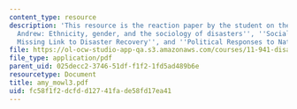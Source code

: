 ```yaml
---
content_type: resource
description: 'This resource is the reaction paper by the student on the topics ''Hurricane
  Andrew: Ethnicity, gender, and the sociology of disasters'', ''Social Capital: A
  Missing Link to Disaster Recovery'', and ''Political Responses to Natural Disasters''.'
file: https://ol-ocw-studio-app-qa.s3.amazonaws.com/courses/11-941-disaster-vulnerability-and-resilience-spring-2005/fc58f1f2dcfdd12741fade58fd17ea41_amy_mowl3.pdf
file_type: application/pdf
parent_uid: 025decc2-3746-51df-f1f2-1fd5ad489b6e
resourcetype: Document
title: amy_mowl3.pdf
uid: fc58f1f2-dcfd-d127-41fa-de58fd17ea41
---
```

